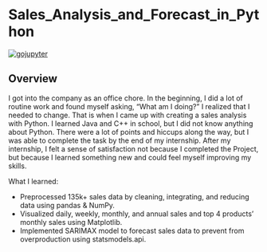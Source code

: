 # Sales_Analysis_and_Forecast_in_Python
[![gojupyter](https://img.shields.io/badge/go-jupyter-yellow)](https://github.com/HarukiMiya/Sales_Analysis_and_Forecast_in_Python/blob/main/Analysis%20(1).ipynb)
## Overview
I got into the company as an office chore. In the beginning, I did a lot of routine work and found myself asking, “What am I doing?” I realized that I needed to change. That is when I came up with creating a sales analysis with Python. I learned Java and C++ in school, but I did not know anything about Python. There were a lot of points and hiccups along the way, but I was able to complete the task by the end of my internship. After my internship, I felt a sense of satisfaction not because I completed the Project, but because I learned something new and could feel myself improving my skills.

What I learned:
* Preprocessed 135k+ sales data by cleaning, integrating, and reducing data using pandas & NumPy.
* Visualized daily, weekly, monthly, and annual sales and top 4 products’ monthly sales using Matplotlib.
* Implemented SARIMAX model to forecast sales data to prevent from overproduction using statsmodels.api.

